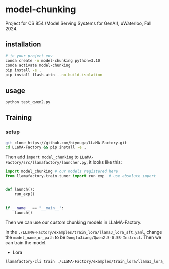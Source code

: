 # model-chunking
Project for CS 854 (Model Serving Systems for GenAI), uWaterloo, Fall 2024.

## installation
```bash
# in your project env
conda create -n model-chunking python=3.10
conda activate model-chunking
pip install -e .
pip install flash-attn --no-build-isolation
```

## usage
```bash
python test_qwen2.py
```

## Training
### setup
```bash
git clone https://github.com/hiyouga/LLaMA-Factory.git
cd LLaMA-Factory && pip install -e .
```
Then add `import model_chunking` to `LLaMA-Factory/src/llamafactory/launcher.py`, it looks like this:
```python
import model_chunking # our models registered here
from llamafactory.train.tuner import run_exp  # use absolute import


def launch():
    run_exp()


if __name__ == "__main__":
    launch()
```

Then we can use our custom chunking models in LLaMA-Factory.

In the `./LLaMA-Factory/examples/train_lora/llama3_lora_sft.yaml`, change the `model_name_or_path` to be `DongfuJiang/Qwen2.5-0.5B-Instruct`. Then we can train the model.

- Lora
```bash
llamafactory-cli train ./LLaMA-Factory/examples/train_lora/llama3_lora_sft.yaml
```

